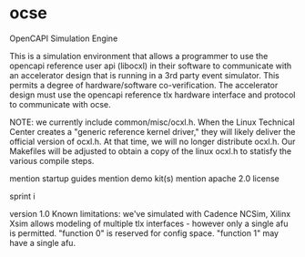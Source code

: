 # ocse
OpenCAPI Simulation Engine

This is a simulation environment that allows a programmer to use the opencapi reference user api (libocxl) in their software to communicate with an accelerator design that is running in a 3rd party event simulator.  This permits a degree of hardware/software co-verification.  The accelerator design must use the opencapi reference tlx hardware interface and protocol to communicate with ocse.

NOTE: we currently include common/misc/ocxl.h.  When the Linux Technical Center creates a "generic reference kernel driver," they will likely deliver the official version of ocxl.h.  At that time, we will no longer distribute ocxl.h.  Our Makefiles will be adjusted to obtain a copy of the linux ocxl.h to statisfy the various compile steps.

mention startup guides
mention demo kit(s)
mention apache 2.0 license

sprint i

version 1.0 Known limitations:
	we've simulated with Cadence NCSim, Xilinx Xsim
	allows modeling of multiple tlx interfaces - however only a single afu is permitted.  "function 0" is reserved for config space.  "function 1" may have a single afu.
